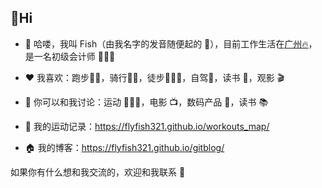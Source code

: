 ## 👋Hi 

- 👋 哈喽，我叫 Fish（由我名字的发音随便起的 🤣），目前工作生活在[广州🔥](https://github.com/chuyao/changsha-IT)，是一名初级会计师 👨🏻‍💻
  
- ❤️ 我喜欢：跑步🏃🏻，骑行🚴🏻，徒步🏃🏻‍♂️，自驾🚙，读书 📖，观影 🎬
  
- 💬 你可以和我讨论：运动 🏃🏻‍♂️，电影 📺，数码产品 📱，读书 📚
  
- 🏃 我的运动记录：https://flyfish321.github.io/workouts_map/
  
- 🏠 我的博客：https://flyfish321.github.io/gitblog/



如果你有什么想和我交流的，欢迎和我联系 💬
